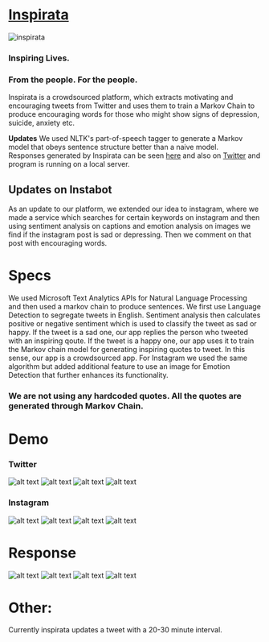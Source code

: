 # [Inspirata](http://www.cse.iitd.ac.in/~cs5160625/cfd.html)
![inspirata](https://raw.githubusercontent.com/4rshdeep/Code.fun.do/master/images/inspirata.jpg)

### Inspiring Lives.  
### From the people. For the people.  
Inspirata is a crowdsourced platform, which extracts motivating and encouraging tweets from Twitter and uses them to train a Markov Chain to produce encouraging words for those who might show signs of depression, suicide, anxiety etc.  

 **Updates** We used NLTK's part-of-speech tagger to generate a Markov model that obeys sentence structure better than a naive model.   
Responses generated by Inspirata can be seen [here](http://www.cse.iitd.ac.in/~cs5160625/cfd.html) and also on [Twitter](https://twitter.com/_inspirata/with_replies) and program is running on a local server.

## Updates on Instabot
As an update to our platform, we extended our idea to instagram, where we made a service which searches for certain keywords on instagram and then using sentiment analysis on captions and emotion analysis on images we find if the instagram post is sad or depressing. Then we comment on that post with encouraging words.  


# Specs
We used Microsoft Text Analytics APIs for Natural Language Processing and then used a markov chain to produce sentences. We first use Language Detection to segregate tweets in English. Sentiment analysis then calculates positive or negative sentiment which is used to classify the tweet as sad or happy. If the tweet is a sad one, our app replies the person who tweeted with an inspiring qoute. If the tweet is a happy one, our app uses it to train the Markov chain model for generating inspiring quotes to tweet. In this sense, our app is a crowdsourced app. For Instagram we used the same algorithm but added additional feature to use an image for Emotion Detection that further enhances its functionality.

### We are not using any hardcoded quotes. All the quotes are generated through Markov Chain.

# Demo
### Twitter
![alt text](https://raw.githubusercontent.com/4rshdeep/Code.fun.do/master/images/7.PNG)
![alt text](https://raw.githubusercontent.com/4rshdeep/Code.fun.do/master/images/3.PNG)
![alt text](https://raw.githubusercontent.com/4rshdeep/Code.fun.do/master/images/1.PNG)
![alt text](https://raw.githubusercontent.com/4rshdeep/Code.fun.do/master/images/4.PNG)
### Instagram
![alt text](https://raw.githubusercontent.com/4rshdeep/Code.fun.do/master/images/12.png)
![alt text](https://raw.githubusercontent.com/4rshdeep/Code.fun.do/master/images/13.png)
![alt text](https://raw.githubusercontent.com/4rshdeep/Code.fun.do/master/images/14.png)
![alt text](https://raw.githubusercontent.com/4rshdeep/Code.fun.do/master/images/15.png)


# Response
![alt text](https://raw.githubusercontent.com/4rshdeep/Code.fun.do/master/images/11.PNG)
![alt text](https://raw.githubusercontent.com/4rshdeep/Code.fun.do/master/images/10.png)
![alt text](https://raw.githubusercontent.com/4rshdeep/Code.fun.do/master/images/7.PNG)
![alt text](https://raw.githubusercontent.com/4rshdeep/Code.fun.do/master/images/6.PNG)


# Other:
Currently inspirata updates a tweet with a 20-30 minute interval.
